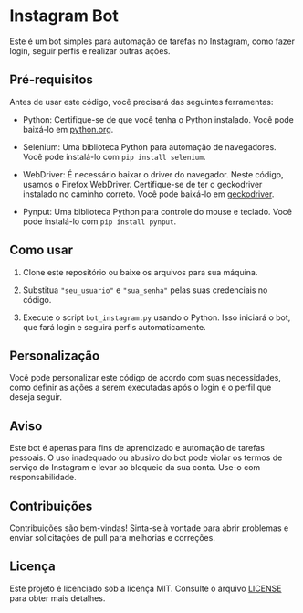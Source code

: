# Instagram Bot

Este é um bot simples para automação de tarefas no Instagram, como fazer login, seguir perfis e realizar outras ações.

## Pré-requisitos

Antes de usar este código, você precisará das seguintes ferramentas:

- Python: Certifique-se de que você tenha o Python instalado. Você pode baixá-lo em [python.org](https://www.python.org/downloads/).

- Selenium: Uma biblioteca Python para automação de navegadores. Você pode instalá-lo com `pip install selenium`.

- WebDriver: É necessário baixar o driver do navegador. Neste código, usamos o Firefox WebDriver. Certifique-se de ter o geckodriver instalado no caminho correto. Você pode baixá-lo em [geckodriver](https://github.com/mozilla/geckodriver).

- Pynput: Uma biblioteca Python para controle do mouse e teclado. Você pode instalá-lo com `pip install pynput`.

## Como usar

1. Clone este repositório ou baixe os arquivos para sua máquina.

2. Substitua `"seu_usuario"` e `"sua_senha"` pelas suas credenciais no código.

3. Execute o script `bot_instagram.py` usando o Python. Isso iniciará o bot, que fará login e seguirá perfis automaticamente.

## Personalização

Você pode personalizar este código de acordo com suas necessidades, como definir as ações a serem executadas após o login e o perfil que deseja seguir.

## Aviso

Este bot é apenas para fins de aprendizado e automação de tarefas pessoais. O uso inadequado ou abusivo do bot pode violar os termos de serviço do Instagram e levar ao bloqueio da sua conta. Use-o com responsabilidade.

## Contribuições

Contribuições são bem-vindas! Sinta-se à vontade para abrir problemas e enviar solicitações de pull para melhorias e correções.

## Licença

Este projeto é licenciado sob a licença MIT. Consulte o arquivo [LICENSE](LICENSE) para obter mais detalhes.
